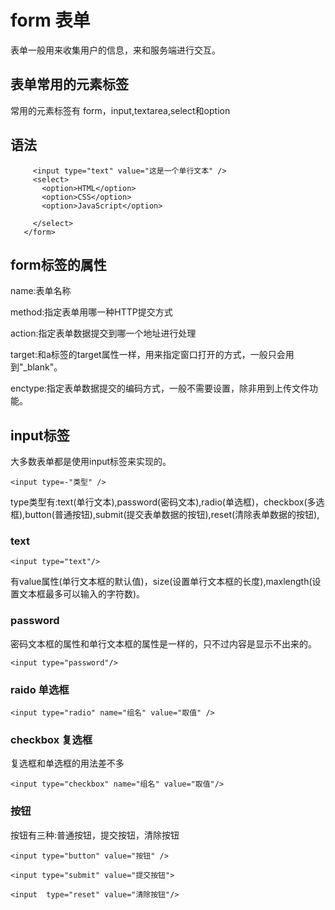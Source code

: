 # form 表单

 表单一般用来收集用户的信息，来和服务端进行交互。

 ## 表单常用的元素标签

 常用的元素标签有 form，input,textarea,select和option

 ## 语法

 ```<form>
      <input type="text" value="这是一个单行文本" />
      <select>
        <option>HTML</option>
        <option>CSS</option>
        <option>JavaScript</option>

      </select>
    </form>
 ```

 ## form标签的属性

 name:表单名称

 method:指定表单用哪一种HTTP提交方式

 action:指定表单数据提交到哪一个地址进行处理

 target:和a标签的target属性一样，用来指定窗口打开的方式，一般只会用到"_blank"。

 enctype:指定表单数据提交的编码方式，一般不需要设置，除非用到上传文件功能。

 ## input标签

 大多数表单都是使用input标签来实现的。

 ```<input type=-"类型" />```

 type类型有:text(单行文本),password(密码文本),radio(单选框)，checkbox(多选框),button(普通按钮),submit(提交表单数据的按钮),reset(清除表单数据的按钮),

 ### text 

 ```<input type="text"/>```

有value属性(单行文本框的默认值)，size(设置单行文本框的长度),maxlength(设置文本框最多可以输入的字符数)。

### password 

密码文本框的属性和单行文本框的属性是一样的，只不过内容是显示不出来的。

```<input type="password"/>```

### raido 单选框

```<input type="radio" name="组名" value="取值" />```

### checkbox 复选框

复选框和单选框的用法差不多

```<input type="checkbox" name="组名" value="取值"/>```

### 按钮

按钮有三种:普通按钮，提交按钮，清除按钮

```<input type="button" value="按钮" />```

```<input type="submit" value="提交按钮">```

```<input  type="reset" value="清除按钮"/>```


